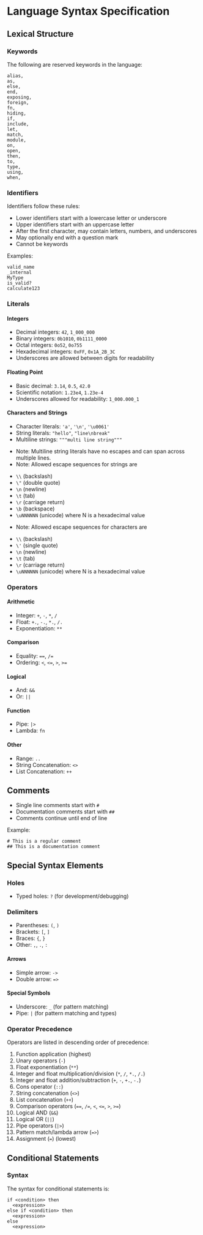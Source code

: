 # Language Syntax Specification

## Lexical Structure

### Keywords

The following are reserved keywords in the language:

```
alias,
as,
else,
end,
exposing,
foreign,
fn,
hiding,
if,
include,
let,
match,
module,
on,
open,
then,
to,
type,
using,
when,
```

### Identifiers

Identifiers follow these rules:

- Lower identifiers start with a lowercase letter or underscore
- Upper identifiers start with an uppercase letter
- After the first character, may contain letters, numbers, and underscores
- May optionally end with a question mark
- Cannot be keywords

Examples:
```
valid_name
_internal
MyType
is_valid?
calculate123
```

### Literals

#### Integers

- Decimal integers: `42`, `1_000_000`
- Binary integers: `0b1010`, `0b1111_0000`
- Octal integers: `0o52`, `0o755`
- Hexadecimal integers: `0xFF`, `0x1A_2B_3C`
- Underscores are allowed between digits for readability

#### Floating Point 

- Basic decimal: `3.14`, `0.5`, `42.0`
- Scientific notation: `1.23e4`, `1.23e-4`
- Underscores allowed for readability: `1_000.000_1`

#### Characters and Strings

- Character literals: `'a'`, `'\n'`, `'\u0061'`
- String literals: `"hello"`, `"line\nbreak"`
- Multiline strings: `"""multi
                        line
                        string"""`
                        
* Note: Multiline string literals have no escapes and can span across multiple lines. 
* Note: Allowed escape sequences for strings are 
- `\\` (backslash)
- `\"` (double quote)
- `\n` (newline)
- `\t` (tab)
- `\r` (carriage return)
- `\b` (backspace)
- `\uNNNNNN` (unicode) where N is a hexadecimal value
* Note: Allowed escape sequences for characters are
- `\\` (backslash)
- `\'` (single quote)
- `\n` (newline)
- `\t` (tab)
- `\r` (carriage return)
- `\uNNNNNN` (unicode) where N is a hexadecimal value

### Operators

#### Arithmetic

- Integer: `+`, `-`, `*`, `/`
- Float: `+.`, `-.`, `*.`, `/.`
- Exponentiation: `**`

#### Comparison

- Equality: `==`, `/=`
- Ordering: `<`, `<=`, `>`, `>=`

#### Logical

- And: `&&`
- Or: `||`

#### Function

- Pipe: `|>`
- Lambda: `fn`

#### Other

- Range: `..`
- String Concatenation: `<>`
- List Concatenation: `++`

## Comments

- Single line comments start with `#`
- Documentation comments start with `##`
- Comments continue until end of line

Example:
```
# This is a regular comment
## This is a documentation comment
```

## Special Syntax Elements

### Holes

- Typed holes: `?` (for development/debugging)

### Delimiters

- Parentheses: `(`, `)`
- Brackets: `[`, `]`
- Braces: `{`, `}`
- Other: `,`, `.`, `:`

#### Arrows

- Simple arrow: `->`
- Double arrow: `=>`

#### Special Symbols

- Underscore: `_` (for pattern matching)
- Pipe: `|` (for pattern matching and types)

### Operator Precedence

Operators are listed in descending order of precedence:
1. Function application (highest)
2. Unary operators (`-`)
3. Float exponentiation (`**`)
4. Integer and float multiplication/division (`*`, `/`, `*.`, `/.`)
5. Integer and float addition/subtraction (`+`, `-`, `+.`, `-.`)
6. Cons operator (`::`)
7. String concatenation (`<>`)
8. List concatenation (`++`)
9. Comparison operators (`==`, `/=`, `<`, `<=`, `>`, `>=`)
10. Logical AND (`&&`)
11. Logical OR (`||`)
12. Pipe operators (`|>`)
13. Pattern match/lambda arrow (`=>`) 
14. Assignment (`=`) (lowest)

## Conditional Statements

### Syntax
The syntax for conditional statements is:
```mox
if <condition> then
  <expression>
else if <condition> then
  <expression>
else
  <expression>
```
